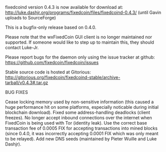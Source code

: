 fixedcoind version 0.4.3 is now available for download at:
http://luke.dashjr.org/programs/fixedcoin/files/fixedcoind-0.4.3/ (until Gavin uploads to SourceForge)

This is a bugfix-only release based on 0.4.0.

Please note that the wxFixedCoin GUI client is no longer maintained nor supported. If someone would like to step up to maintain this, they should contact Luke-Jr.

Please report bugs for the daemon only using the issue tracker at github:
https://github.com/fixedcoin/fixedcoin/issues

Stable source code is hosted at Gitorious:
http://gitorious.org/fixedcoin/fixedcoind-stable/archive-tarball/v0.4.3#.tar.gz

BUG FIXES

Cease locking memory used by non-sensitive information (this caused a huge performance hit on some platforms, especially noticable during initial blockchain download).
Fixed some address-handling deadlocks (client freezes).
No longer accept inbound connections over the internet when FixedCoin is being used with Tor (identity leak).
Use the correct base transaction fee of 0.0005 FIX for accepting transactions into mined blocks (since 0.4.0, it was incorrectly accepting 0.0001 FIX which was only meant to be relayed).
Add new DNS seeds (maintained by Pieter Wuille and Luke Dashjr).

